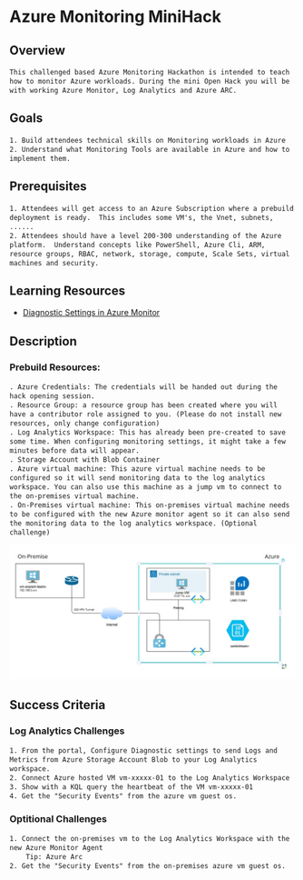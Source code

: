 # Azure Monitoring MiniHack

## Overview

    This challenged based Azure Monitoring Hackathon is intended to teach how to monitor Azure workloads. During the mini Open Hack you will be with working Azure Monitor, Log Analytics and Azure ARC.

## Goals

    1. Build attendees technical skills on Monitoring workloads in Azure
    2. Understand what Monitoring Tools are available in Azure and how to implement them.  

## Prerequisites

    1. Attendees will get access to an Azure Subscription where a prebuild deployment is ready.  This includes some VM's, the Vnet, subnets, ......
    2. Attendees should have a level 200-300 understanding of the Azure platform.  Understand concepts like PowerShell, Azure Cli, ARM, resource groups, RBAC, network, storage, compute, Scale Sets, virtual machines and security.

## Learning Resources    

- [Diagnostic Settings in Azure Monitor](https://learn.microsoft.com/en-us/azure/azure-monitor/essentials/diagnostic-settings?tabs=portal)



## Description

### Prebuild Resources:
    . Azure Credentials: The credentials will be handed out during the hack opening session.
    . Resource Group: a resource group has been created where you will have a contributor role assigned to you. (Please do not install new resources, only change configuration)
    . Log Analytics Workspace: This has already been pre-created to save some time. When configuring monitoring settings, it might take a few minutes before data will appear.
    . Storage Account with Blob Container
    . Azure virtual machine: This azure virtual machine needs to be configured so it will send monitoring data to the log analytics workspace. You can also use this machine as a jump vm to connect to the on-premises virtual machine.
    . On-Premises virtual machine: This on-premises virtual machine needs to be configured with the new Azure monitor agent so it can also send the monitoring data to the log analytics workspace. (Optional challenge)


![architecture](./images/diagramoh2.jpg)

## Success Criteria

### Log Analytics Challenges

    1. From the portal, Configure Diagnostic settings to send Logs and Metrics from Azure Storage Account Blob to your Log Analytics workspace.
    2. Connect Azure hosted VM vm-xxxxx-01 to the Log Analytics Workspace
    3. Show with a KQL query the heartbeat of the VM vm-xxxxx-01
    4. Get the "Security Events" from the azure vm guest os.

### Optitional Challenges
    1. Connect the on-premises vm to the Log Analytics Workspace with the new Azure Monitor Agent
        Tip: Azure Arc    
    2. Get the "Security Events" from the on-premises azure vm guest os.     